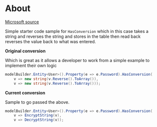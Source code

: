 ﻿# About

[Microsoft source](https://github.com/dotnet/EntityFramework.Docs/blob/main/samples/core/Modeling/ValueConversions/EncryptPropertyValues.cs)

Simple starter code sample for `HasConversion` which in this case takes a string and reverses the string and stores in the table then read back reverses the value back to what was entered.

**Original conversion**

Which is great as it allows a developer to work from a simple example to implement their own logic

```csharp
modelBuilder.Entity<User>().Property(e => e.Password).HasConversion(
    v => new string(v.Reverse().ToArray()),
    v => new string(v.Reverse().ToArray()));
```

**Current conversion**

Sample to go passed the above.

```csharp
modelBuilder.Entity<User>().Property(e => e.Password).HasConversion(
    v => EncryptString(v),
    v => DecryptString(v));
```